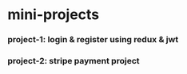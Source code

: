 # mini-projects

<h3>project-1: login & register using redux & jwt</h3>
<h3>project-2: stripe payment project</h3>
